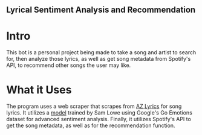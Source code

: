 ## Lyrical Sentiment Analysis and Recommendation 

# Intro
This bot is a personal project being made to take a song and artist to search for,
then analyze those lyrics, as well as get song metadata from Spotify's API, to 
recommend other songs the user may like.

# What it Uses
The program uses a web scraper that scrapes from [AZ Lyrics](https://www.azlyrics.com/) for song lyrics.
It utilizes a [model](https://huggingface.co/SamLowe/roberta-base-go_emotions) trained by Sam Lowe using 
Google's Go Emotions dataset for advanced sentiment analysis.
Finally, it utilizes Spotify's API to get the song metadata, as well as for the recommendation function.
